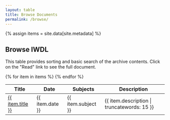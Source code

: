 ```yaml
---
layout: table
title: Browse Documents
permalink: /browse/
---
```

{% assign items = site.data[site.metadata] %}

## Browse IWDL

This table provides sorting and basic search of the archive contents. 
Click on the "Read" link to see the full document.

<div class="table-responsive-md">
<table id="item-table" class="table table-striped">
    <thead>
        <tr>
            <th scope="col">Title</th>
            <th scope="col">Date</th>
            <th scope="col">Subjects</th>
            <th scope="col">Description</th>
        </tr>
    </thead>
    <tbody>
{% for item in items %}
        <tr>
            <td scope="row"><a href="{{ "/docs/" | absolute_url | append: item.resource-identifier | append: ".html" }}">{{ item.title }}</a></td>
            <td>{{ item.date }}</td>
            <td>{{ item.subject }}</td>
            <td>{{ item.description | truncatewords: 15 }}</td>
        </tr>
{% endfor %}
    </tbody>
</table>
</div>
